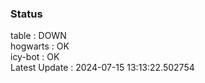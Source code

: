 ### Status


table : DOWN  
hogwarts : OK  
icy-bot : OK  
Latest Update : 2024-07-15 13:13:22.502754
